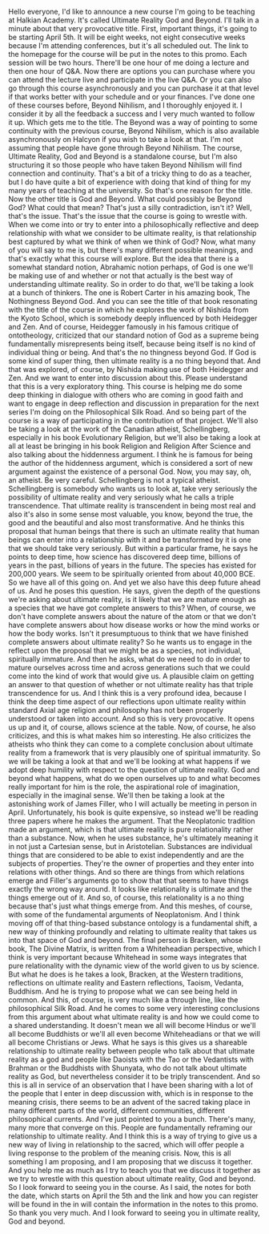  Hello everyone, I'd like to announce a new course I'm going to be teaching at Halkian Academy. It's called Ultimate Reality God and Beyond. I'll talk in a minute about that very provocative title. First, important things, it's going to be starting April 5th. It will be eight weeks, not eight consecutive weeks because I'm attending conferences, but it's all scheduled out. The link to the homepage for the course will be put in the notes to this promo. Each session will be two hours. There'll be one hour of me doing a lecture and then one hour of Q&A. Now there are options you can purchase where you can attend the lecture live and participate in the live Q&A. Or you can also go through this course asynchronously and you can purchase it at that level if that works better with your schedule and or your finances. I've done one of these courses before, Beyond Nihilism, and I thoroughly enjoyed it. I consider it by all the feedback a success and I very much wanted to follow it up. Which gets me to the title. The Beyond was a way of pointing to some continuity with the previous course, Beyond Nihilism, which is also available asynchronously on Halcyon if you wish to take a look at that. I'm not assuming that people have gone through Beyond Nihilism. The course, Ultimate Reality, God and Beyond is a standalone course, but I'm also structuring it so those people who have taken Beyond Nihilism will find connection and continuity. That's a bit of a tricky thing to do as a teacher, but I do have quite a bit of experience with doing that kind of thing for my many years of teaching at the university. So that's one reason for the title. Now the other title is God and Beyond. What could possibly be Beyond God? What could that mean? That's just a silly contradiction, isn't it? Well, that's the issue. That's the issue that the course is going to wrestle with. When we come into or try to enter into a philosophically reflective and deep relationship with what we consider to be ultimate reality, is that relationship best captured by what we think of when we think of God? Now, what many of you will say to me is, but there's many different possible meanings, and that's exactly what this course will explore. But the idea that there is a somewhat standard notion, Abrahamic notion perhaps, of God is one we'll be making use of and whether or not that actually is the best way of understanding ultimate reality. So in order to do that, we'll be taking a look at a bunch of thinkers. The one is Robert Carter in his amazing book, The Nothingness Beyond God. And you can see the title of that book resonating with the title of the course in which he explores the work of Nishida from the Kyoto School, which is somebody deeply influenced by both Heidegger and Zen. And of course, Heidegger famously in his famous critique of ontotheology, criticized that our standard notion of God as a supreme being fundamentally misrepresents being itself, because being itself is no kind of individual thing or being. And that's the no thingness beyond God. If God is some kind of super thing, then ultimate reality is a no thing beyond that. And that was explored, of course, by Nishida making use of both Heidegger and Zen. And we want to enter into discussion about this. Please understand that this is a very exploratory thing. This course is helping me do some deep thinking in dialogue with others who are coming in good faith and want to engage in deep reflection and discussion in preparation for the next series I'm doing on the Philosophical Silk Road. And so being part of the course is a way of participating in the contribution of that project. We'll also be taking a look at the work of the Canadian atheist, Schellingberg, especially in his book Evolutionary Religion, but we'll also be taking a look at all at least be bringing in his book Religion and Religion After Science and also talking about the hiddenness argument. I think he is famous for being the author of the hiddenness argument, which is considered a sort of new argument against the existence of a personal God. Now, you may say, oh, an atheist. Be very careful. Schellingberg is not a typical atheist. Schellingberg is somebody who wants us to look at, take very seriously the possibility of ultimate reality and very seriously what he calls a triple transcendence. That ultimate reality is transcendent in being most real and also it's also in some sense most valuable, you know, beyond the true, the good and the beautiful and also most transformative. And he thinks this proposal that human beings that there is such an ultimate reality that human beings can enter into a relationship with it and be transformed by it is one that we should take very seriously. But within a particular frame, he says he points to deep time, how science has discovered deep time, billions of years in the past, billions of years in the future. The species has existed for 200,000 years. We seem to be spiritually oriented from about 40,000 BCE. So we have all of this going on. And yet we also have this deep future ahead of us. And he poses this question. He says, given the depth of the questions we're asking about ultimate reality, is it likely that we are mature enough as a species that we have got complete answers to this? When, of course, we don't have complete answers about the nature of the atom or that we don't have complete answers about how disease works or how the mind works or how the body works. Isn't it presumptuous to think that we have finished complete answers about ultimate reality? So he wants us to engage in the reflect upon the proposal that we might be as a species, not individual, spiritually immature. And then he asks, what do we need to do in order to mature ourselves across time and across generations such that we could come into the kind of work that would give us. A plausible claim on getting an answer to that question of whether or not ultimate reality has that triple transcendence for us. And I think this is a very profound idea, because I think the deep time aspect of our reflections upon ultimate reality within standard Axial age religion and philosophy has not been properly understood or taken into account. And so this is very provocative. It opens us up and it, of course, allows science at the table. Now, of course, he also criticizes, and this is what makes him so interesting. He also criticizes the atheists who think they can come to a complete conclusion about ultimate reality from a framework that is very plausibly one of spiritual immaturity. So we will be taking a look at that and we'll be looking at what happens if we adopt deep humility with respect to the question of ultimate reality. God and beyond what happens, what do we open ourselves up to and what becomes really important for him is the role, the aspirational role of imagination, especially in the imaginal sense. We'll then be taking a look at the astonishing work of James Filler, who I will actually be meeting in person in April. Unfortunately, his book is quite expensive, so instead we'll be reading three papers where he makes the argument. That the Neoplatonic tradition made an argument, which is that ultimate reality is pure relationality rather than a substance. Now, when he uses substance, he's ultimately meaning it in not just a Cartesian sense, but in Aristotelian. Substances are individual things that are considered to be able to exist independently and are the subjects of properties. They're the owner of properties and they enter into relations with other things. And so there are things from which relations emerge and Filler's arguments go to show that that seems to have things exactly the wrong way around. It looks like relationality is ultimate and the things emerge out of it. And so, of course, this relationality is a no thing because that's just what things emerge from. And this meshes, of course, with some of the fundamental arguments of Neoplatonism. And I think moving off of that thing-based substance ontology is a fundamental shift, a new way of thinking profoundly and relating to ultimate reality that takes us into that space of God and beyond. The final person is Bracken, whose book, The Divine Matrix, is written from a Whiteheadian perspective, which I think is very important because Whitehead in some ways integrates that pure relationality with the dynamic view of the world given to us by science. But what he does is he takes a look, Bracken, at the Western traditions, reflections on ultimate reality and Eastern reflections, Taoism, Vedanta, Buddhism. And he is trying to propose what we can see being held in common. And this, of course, is very much like a through line, like the philosophical Silk Road. And he comes to some very interesting conclusions from this argument about what ultimate reality is and how we could come to a shared understanding. It doesn't mean we all will become Hindus or we'll all become Buddhists or we'll all even become Whiteheadians or that we will all become Christians or Jews. What he says is this gives us a shareable relationship to ultimate reality between people who talk about that ultimate reality as a god and people like Daoists with the Tao or the Vedantists with Brahman or the Buddhists with Shunyata, who do not talk about ultimate reality as God, but nevertheless consider it to be triply transcendent. And so this is all in service of an observation that I have been sharing with a lot of the people that I enter in deep discussion with, which is in response to the meaning crisis, there seems to be an advent of the sacred taking place in many different parts of the world, different communities, different philosophical currents. And I've just pointed to you a bunch. There's many, many more that converge on this. People are fundamentally reframing our relationship to ultimate reality. And I think this is a way of trying to give us a new way of living in relationship to the sacred, which will offer people a living response to the problem of the meaning crisis. Now, this is all something I am proposing, and I am proposing that we discuss it together. And you help me as much as I try to teach you that we discuss it together as we try to wrestle with this question about ultimate reality, God and beyond. So I look forward to seeing you in the course. As I said, the notes for both the date, which starts on April the 5th and the link and how you can register will be found in the in will contain the information in the notes to this promo. So thank you very much. And I look forward to seeing you in ultimate reality, God and beyond.